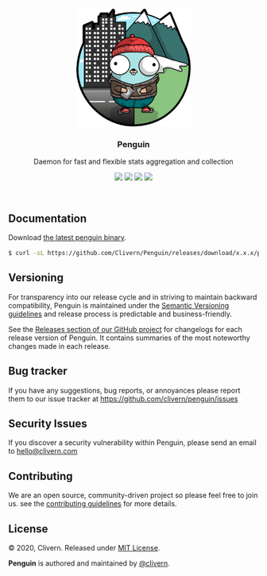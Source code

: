 <p align="center">
    <img src="/assets/gopher1.png" width="230" />
    <h3 align="center">Penguin</h3>
    <p align="center">Daemon for fast and flexible stats aggregation and collection</p>
    <p align="center">
        <a href="https://travis-ci.com/Clivern/Penguin"><img src="https://travis-ci.com/Clivern/Penguin.svg?branch=master"></a>
        <a href="https://github.com/Clivern/Penguin/releases"><img src="https://img.shields.io/badge/Version-0.0.1-red.svg"></a>
        <a href="https://goreportcard.com/report/github.com/Clivern/Penguin"><img src="https://goreportcard.com/badge/github.com/Clivern/Penguin?v=0.0.1"></a>
        <a href="https://github.com/Clivern/Penguin/blob/master/LICENSE"><img src="https://img.shields.io/badge/LICENSE-MIT-orange.svg"></a>
    </p>
</p>
<br/>


## Documentation

Download [the latest penguin binary](https://github.com/Clivern/Penguin/releases).

```zsh
$ curl -sL https://github.com/Clivern/Penguin/releases/download/x.x.x/penguin_x.x.x_OS.tar.gz | tar xz
```


## Versioning

For transparency into our release cycle and in striving to maintain backward compatibility, Penguin is maintained under the [Semantic Versioning guidelines](https://semver.org/) and release process is predictable and business-friendly.

See the [Releases section of our GitHub project](https://github.com/clivern/penguin/releases) for changelogs for each release version of Penguin. It contains summaries of the most noteworthy changes made in each release.


## Bug tracker

If you have any suggestions, bug reports, or annoyances please report them to our issue tracker at https://github.com/clivern/penguin/issues


## Security Issues

If you discover a security vulnerability within Penguin, please send an email to [hello@clivern.com](mailto:hello@clivern.com)


## Contributing

We are an open source, community-driven project so please feel free to join us. see the [contributing guidelines](CONTRIBUTING.md) for more details.


## License

© 2020, Clivern. Released under [MIT License](https://opensource.org/licenses/mit-license.php).

**Penguin** is authored and maintained by [@clivern](http://github.com/clivern).
